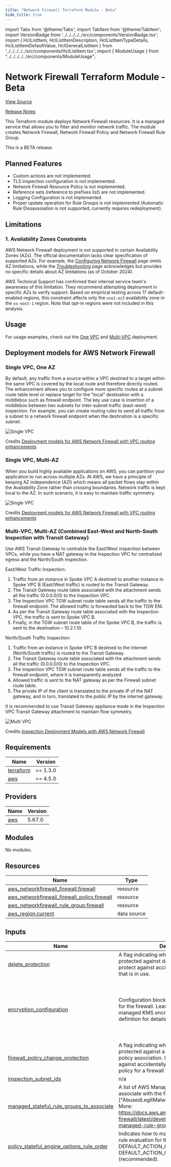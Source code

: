 ```yaml
---
title: "Network Firewall Terraform Module - Beta"
hide_title: true
---
```


import Tabs from '@theme/Tabs';
import TabItem from '@theme/TabItem';
import VersionBadge from '../../../../../src/components/VersionBadge.tsx';
import { HclListItem, HclListItemDescription, HclListItemTypeDetails, HclListItemDefaultValue, HclGeneralListItem } from '../../../../../src/components/HclListItem.tsx';
import { ModuleUsage } from "../../../../../src/components/ModuleUsage";

<VersionBadge repoTitle="VPC Modules" version="0.28.0" lastModifiedVersion="0.28.0"/>

# Network Firewall Terraform Module - Beta

<a href="https://github.com/gruntwork-io/terraform-aws-vpc/tree/v0.28.0/modules/network-firewall" className="link-button" title="View the source code for this module in GitHub.">View Source</a>

<a href="https://github.com/gruntwork-io/terraform-aws-vpc/releases/tag/v0.28.0" className="link-button" title="Release notes for only versions which impacted this module.">Release Notes</a>

This Terraform module deploys Network Firewall resources. It is a managed service that allows you to filter and monitor network traffic.
The module creates Network Firewall, Network Firewall Policy and Network Firewall Rule Group.

This is a BETA release.

## Planned Features

*   Custom actions are not implemented.
*   TLS inspection configuration is not implemented.
*   Network Firewall Resource Policy is not implemented.
*   Reference sets (reference to prefixes list) are not implemented.
*   Logging Configuration is not implemented.
*   Proper update operation for Rule Groups is not implemented (Automatic Rule Dissassoiation is not supported, currently requires redeployment).

## Limitations

### 1. Availability Zones Constraints

AWS Network Firewall deployment is not supported in certain Availability Zones (AZs). The official documentation lacks clear specification of supported AZs. For example, the [Configuring Network Firewall](https://docs.aws.amazon.com/network-firewall/latest/developerguide/vpc-config-subnets.html) page omits AZ limitations, while the [Troubleshooting](https://docs.aws.amazon.com/network-firewall/latest/developerguide/troubleshooting-general-issues.html#troubleshoot-unsupported-az) page acknowledges but provides no specific details about AZ limitations (as of October 2024).

AWS Technical Support has confirmed their internal service team's awareness of this limitation. They recommend attempting deployment in specific AZs to verify support. Based on empirical testing across 17 default-enabled regions, this constraint affects only the `use1-az3` availability zone in the `us-east-1` region. Note that opt-in regions were not included in this analysis.

## Usage

For usage examples, check out the [One VPC](https://github.com/gruntwork-io/terraform-aws-vpc/tree/v0.28.0/examples/vpc-app-with-network-firewall/) and [Multi-VPC](https://github.com/gruntwork-io/terraform-aws-vpc/tree/v0.28.0/examples/vpc-app-with-network-firewall-and-transit-gateway/) deployment.

## Deployment models for AWS Network Firewall

### Single VPC, One AZ

By default, any traffic from a source within a VPC destined to a target within the same VPC is covered by the local route and therefore directly routed. The enhancement allows you to configure more specific routes at a subnet route table level or replace target for the “local” destination with a middlebox such as firewall endpoint. The key use case is insertion of a middlebox between two subnets for inter-subnet traffic (east-west) inspection. For example, you can create routing rules to send all traffic from a subnet to a network firewall endpoint when the destination is a specific subnet.

![Single VPC](https://d2908q01vomqb2.cloudfront.net/5b384ce32d8cdef02bc3a139d4cac0a22bb029e8/2021/09/10/anfw-deploymentmodels-withRoutingEnhancements-figure1.png)

Credits [Deployment models for AWS Network Firewall with VPC routing enhancements](https://aws.amazon.com/blogs/networking-and-content-delivery/deployment-models-for-aws-network-firewall-with-vpc-routing-enhancements/)

### Single VPC, Multi-AZ

When you build highly available applications on AWS, you can partition your application to run across multiple AZs. At AWS, we have a principle of keeping AZ independence (AZI) which means all packet flows stay within the Availability Zone rather than crossing boundaries. Network traffic is kept local to the AZ. In such scenario, it is easy to maintain traffic symmetry.

![Single VPC](https://d2908q01vomqb2.cloudfront.net/5b384ce32d8cdef02bc3a139d4cac0a22bb029e8/2021/09/10/anfw-deploymentmodels-withRoutingEnhancements-figure2.png)

Credits [Deployment models for AWS Network Firewall with VPC routing enhancements](https://aws.amazon.com/blogs/networking-and-content-delivery/deployment-models-for-aws-network-firewall-with-vpc-routing-enhancements/)

### Multi-VPC, Multi-AZ (Combined East-West and North-South Inspection with Transit Gateway)

Use AWS Transit Gateway to centralize the East/West inspection between VPCs, while you have a NAT gateway in the
Inspection VPC for centralized egress and the North/South inspection.

East/West Traffic Inspection:

1.  Traffic from an instance in Spoke VPC A destined to another instance in Spoke VPC B (East/West traffic) is routed to the Transit Gateway.
2.  The Transit Gateway route table associated with the attachment sends all the traffic (0.0.0.0/0) to the Inspection VPC.
3.  The Inspection VPC TGW subnet route table sends all the traffic to the firewall endpoint. The allowed traffic is forwarded back to the TGW ENI.
4.  As per the Transit Gateway route table associated with the Inspection VPC, the traffic is sent to Spoke VPC B.
5.  Finally, in the TGW subnet route table of the Spoke VPC B, the traffic is sent to the destination – 10.2.1.10.

North/South Traffic Inspection:

1.  Traffic from an instance in Spoke VPC B destined to the internet (North/South traffic) is routed to the Transit Gateway.
2.  The Transit Gateway route table associated with the attachment sends all the traffic (0.0.0.0/0) to the Inspection VPC.
3.  The Inspection VPC TGW subnet route table sends all the traffic to the firewall endpoint, where it is transparently analyzed.
4.  Allowed traffic is sent to the NAT gateway as per the Firewall subnet route table.
5.  The private IP of the client is translated to the private IP of the NAT gateway, and in turn, translated to the public IP by the internet gateway.

It is recommended to use Transit Gateway appliance mode in the Inspection VPC Transit Gateway attachment to maintain flow symmetry.

![Multi VPC](/img/reference/modules/terraform-aws-vpc/network-firewall/network-firewall-tgw.png)

Credits [Inspection Deployment Models with AWS Network Firewall](https://d1.awsstatic.com/architecture-diagrams/ArchitectureDiagrams/inspection-deployment-models-with-AWS-network-firewall-ra.pdf)

## Requirements

| Name | Version |
|------|---------|
| <a name="requirement_terraform"></a> [terraform](#requirement_terraform) | &gt;= 1.3.0 |
| <a name="requirement_aws"></a> [aws](#requirement_aws) | &gt;= 4.5.0 |

## Providers

| Name | Version |
|------|---------|
| <a name="provider_aws"></a> [aws](#provider_aws) | 5.67.0 |

## Modules

No modules.

## Resources

| Name | Type |
|------|------|
| [aws_networkfirewall_firewall.firewall](https://registry.terraform.io/providers/hashicorp/aws/latest/docs/resources/networkfirewall_firewall) | resource |
| [aws_networkfirewall_firewall_policy.firewall](https://registry.terraform.io/providers/hashicorp/aws/latest/docs/resources/networkfirewall_firewall_policy) | resource |
| [aws_networkfirewall_rule_group.firewall](https://registry.terraform.io/providers/hashicorp/aws/latest/docs/resources/networkfirewall_rule_group) | resource |
| [aws_region.current](https://registry.terraform.io/providers/hashicorp/aws/latest/docs/data-sources/region) | data source |

## Inputs

| Name | Description | Type | Default | Required |
|------|-------------|------|---------|:--------:|
| <a name="input_delete_protection"></a> [delete_protection](#input_delete_protection) | A flag indicating whether the firewall is protected against deletion. Use this setting to protect against accidentally deleting a firewall that is in use. | `bool` | `false` | no |
| <a name="input_encryption_configuration"></a> [encryption_configuration](#input_encryption_configuration) | Configuration block with encryption options for the firewall. Leave blank to use AWS managed KMS encryption. See variable definition for details. | `list(object({<br/>    # The ID of the customer managed key. If you're using a key managed by another account, then specify the key ARN.<br/>    # You can use any of the key identifiers that KMS supports, unless you're using a key that's managed by another account.<br/>    key_id = optional(string)<br/><br/>    # The type of AWS KMS key to use for encryption of your Network Firewall resources.<br/>    # Valid values: CUSTOMER_KMS, AWS_OWNED_KMS_KEY.<br/>    type = string<br/>  }))` | `[]` | no |
| <a name="input_firewall_policy_change_protection"></a> [firewall_policy_change_protection](#input_firewall_policy_change_protection) | A flag indicating whether the firewall is protected against a change to the firewall policy association. Use this setting to protect against accidentally modifying the firewall policy for a firewall that is in use. | `bool` | `false` | no |
| <a name="input_inspection_subnet_ids"></a> [inspection_subnet_ids](#input_inspection_subnet_ids) | n/a | `list(string)` | n/a | yes |
| <a name="input_managed_stateful_rule_groups_to_associate"></a> [managed_stateful_rule_groups_to_associate](#input_managed_stateful_rule_groups_to_associate) | A list of AWS Managed Rule Groups names to associate with the firewall policy. Example: \["AbusedLegitMalwareDomainsActionOrder"]. More: https://docs.aws.amazon.com/network-firewall/latest/developerguide/aws-managed-rule-groups-list.html | `list(string)` | `[]` | no |
| <a name="input_policy_stateful_engine_options_rule_order"></a> [policy_stateful_engine_options_rule_order](#input_policy_stateful_engine_options_rule_order) | Indicates how to manage the order of stateful rule evaluation for the policy. Default value: DEFAULT_ACTION_ORDER. Valid values: DEFAULT_ACTION_ORDER, STRICT_ORDER (recommended). | `string` | `"DEFAULT_ACTION_ORDER"` | no |
| <a name="input_rule_group_config"></a> [rule_group_config](#input_rule_group_config) | A map of rule group configurations to associate with the firewall policy. See variable definition for details | `map(object({<br/>    # Description of the rule group.<br/>    description = optional(string)<br/><br/>    # Type of the rule group.<br/>    # Valid values: STATEFUL or STATELESS.<br/>    type = string<br/><br/>    # Capacity units consumed by rule groups. Max: 30000.<br/>    # When 30000 is set, one firewall policy fits one rule group.<br/>    # When 5000 is set, one firewall policy fits six rule groups.<br/>    # More: https://docs.aws.amazon.com/network-firewall/latest/developerguide/firewall-policy-settings.html#firewall-policy-capacity<br/>    capacity = number<br/><br/>    # The stateful rule group rules specifications in Suricata file format, with one rule per line.<br/>    # Use this to import your existing Suricata compatible rule groups.<br/>    # Required unless rule_group is specified.<br/>    # Example: "example.rules"<br/>    rules = optional(string)<br/><br/>    # Defines rule groups.<br/>    rule_group = optional(object({<br/><br/>      # Defines additional settings available to use in the rules defined in the rule group.<br/>      # Valid only for STATEFUL rule groups.<br/>      rule_variables = optional(object({<br/><br/>        # Defines IP address information.<br/>        # Map key is a unique alphanumeric string to identify the ip_set.<br/>        # Map value is a set of IP addresses and address ranges, in CIDR notation.<br/>        ip_sets = optional(map(list(string)), {})<br/><br/>        # Defines port range information.<br/>        # Map key is an unique alphanumeric string to identify the port_set.<br/>        # Map value is a set of port ranges.<br/>        port_sets = optional(map(list(string)), {})<br/>      }))<br/><br/>      # Defines STATEFUL rule options for the rule group.<br/>      # Valid values: "DEFAULT_ACTION_ORDER", "STRICT_ORDER". Recommended value: "STRICT_ORDER".<br/>      # If STRICT_ORDER is specified, this rule group can only be referenced in firewall policies<br/>      # that also utilize STRICT_ORDER for the stateful engine. STRICT_ORDER can only be specified<br/>      # when using a rules_source of rules_string or stateful_rule.<br/>      # More: https://docs.aws.amazon.com/network-firewall/latest/developerguide/suricata-rule-evaluation-order.html<br/>      stateful_rule_options = optional(object({ rule_order = string }))<br/><br/>      # Defines the stateful or stateless rules for the rule group.<br/>      # Valid values: "rules_source_list", "stateful_rule" or "stateless_rules_and_custom_actions".<br/>      # Only one of valid values must be specified.<br/>      rules_source = object({<br/><br/>        # The fully qualified name of a local file or file in an S3 bucket that contains Suricata compatible intrusion<br/>        # preventions system (IPS) rules or the Suricata rules as a string. These rules contain stateful<br/>        # inspection criteria and the action to take for traffic that matches the criteria.<br/>        rules_string = optional(string)<br/><br/>        # Defines stateful inspection criteria for a domain list rule group.<br/>        rules_source_list = optional(object({<br/>          # Defines the type of domain list rule group.<br/>          # Valid values: "ALLOWLIST", "DENYLIST".<br/>          generated_rules_type = string<br/><br/>          # Defines the types of domain specifications that are provided in the targets argument.<br/>          # Valid values: "HTTP_HOST", "TLS_SNI".<br/>          target_types = list(string)<br/><br/>          # Defines the domains that you want to inspect for in your traffic flows.<br/>          targets = list(string)<br/>        }))<br/><br/>        # Defines stateful inspection criteria for 5-tuple rules to be used together in a rule group.<br/>        stateful_rule = optional(object({<br/><br/>          # Action to take with packets in a traffic flow when the flow matches the stateful rule criteria.<br/>          # For all actions, AWS Network Firewall performs the specified action and discontinues stateful inspection of the traffic flow.<br/>          # Valid values: "ALERT", "DROP", "PASS".<br/>          action = string<br/><br/>          # Stateful 5-tuple inspection criteria for the rule, used to inspect traffic flows.<br/>          # The destination IP address or address range to inspect for, in CIDR notation. To match with any address, specify ANY.<br/>          # The destination port to inspect for. To match with any address, specify ANY.<br/>          # The direction of traffic flow to inspect. Valid values: ANY or FORWARD.<br/>          # The protocol to inspect. Valid values: IP, TCP, UDP, ICMP, HTTP, FTP, TLS, SMB, DNS, DCERPC, SSH, SMTP, IMAP, MSN, KRB5, IKEV2, TFTP, NTP, DHCP.<br/>          # The source IP address or address range for, in CIDR notation. To match with any address, specify ANY.<br/>          # The source port to inspect for. To match with any address, specify ANY.<br/>          destination      = string<br/>          destination_port = string<br/>          direction        = string<br/>          protocol         = string<br/>          source           = string<br/>          source_port      = string<br/><br/>          # Define additional settings for a stateful rule.<br/>          # Map key is a keyword defined by open source detection systems like Snort or Suricata for stateful rule inspection.<br/>          # Snort General Rule Options: http://manual-snort-org.s3-website-us-east-1.amazonaws.com/node31.html<br/>          # Suricata Rule Options: https://docs.suricata.io/en/suricata-5.0.1/rules/intro.html#rule-options<br/>          # Map value is a set of strings for additional settings to use in stateful rule inspection.<br/>          # Example: {"sid" = ["1"]}<br/>          rule_options = map(list(string))<br/>        }))<br/><br/>        # Defines stateless inspection criteria for a stateless rule group.<br/>        stateless_rules_and_custom_actions = optional(object({<br/>          # Defines stateless rules for use in the stateless rule group.<br/>          # Map's key is a number that indicates the order in which to run this rule relative to all of the rules that are defined for a stateless rule group.<br/>          # AWS Network Firewall evaluates the rules in a rule group starting with the lowest priority setting.<br/>          stateless_rule = map(object({<br/><br/>            # Set of actions to take on a packet that matches one of the stateless rule definition's match_attributes.<br/>            # For every rule you must specify 1 standard action.<br/>            # Standard actions include: aws:pass, aws:drop, aws:forward_to_sfe.<br/>            actions = list(string)<br/><br/>            # Set of protocols to inspect for, specified using the protocol's assigned internet protocol number (IANA).<br/>            # If not specified, this matches with any protocol.<br/>            # More: https://www.pcmag.com/encyclopedia/term/ip-protocol-number<br/>            protocols = optional(list(number))<br/><br/>            # Defines set of destination IP addresses and address ranges to inspect for, in CIDR notation.<br/>            # If not specified, this matches with any destination address.<br/>            destination = optional(list(string), [])<br/><br/>            # Defines set of configuration blocks describing the destination ports to inspect for.<br/>            # If not specified, this matches with any destination port.<br/>            # from_port -- the lower limit of the port range. This must be less than or equal to the to_port.<br/>            # to_port -- the upper limit of the port range. This must be greater than or equal to the from_port.<br/>            destination_port = optional(list(object({<br/>              from_port = number<br/>              to_port   = optional(number)<br/>            })))<br/><br/>            # Defines set of configuration blocks describing the source IP address and address ranges to inspect for, in CIDR notation.<br/>            # If not specified, this matches with any source address.<br/>            source = optional(list(string))<br/><br/>            # Defines set of configuration blocks describing the source ports to inspect for.<br/>            # If not specified, this matches with any source port.<br/>            # from_port -- the lower limit of the port range. This must be less than or equal to the to_port.<br/>            # to_port -- the upper limit of the port range. This must be greater than or equal to the from_port.<br/>            source_port = optional(list(object({<br/>              from_port = number<br/>              to_port   = optional(number)<br/>            })))<br/><br/>            # Defines set of configuration blocks containing the TCP flags and masks to inspect for.<br/>            # If not specified, this matches with any settings.<br/>            # flags -- set of flags to look for in a packet. This setting can only specify values that are also specified in masks.<br/>            # Valid values: FIN, SYN, RST, PSH, ACK, URG, ECE, CWR.<br/>            # masks -- set of flags to consider in the inspection. To inspect all flags, leave this empty.<br/>            # Valid values: FIN, SYN, RST, PSH, ACK, URG, ECE, CWR.<br/>            tcp_flag = optional(list(object({<br/>              flags = list(string)<br/>              masks = optional(list(string))<br/>            })))<br/>          }))<br/>        }))<br/>      })<br/>    }))<br/>  }))` | `{}` | no |
| <a name="input_stateful_default_actions"></a> [stateful_default_actions](#input_stateful_default_actions) | Default stateful actions | `list(string)` | `[<br/>  "aws:alert_strict"<br/>]` | no |
| <a name="input_stateless_default_actions"></a> [stateless_default_actions](#input_stateless_default_actions) | Default stateless actions | `list(string)` | `[<br/>  "aws:forward_to_sfe"<br/>]` | no |
| <a name="input_stateless_fragment_default_actions"></a> [stateless_fragment_default_actions](#input_stateless_fragment_default_actions) | Default stateless actions for fragmented packets | `list(string)` | `[<br/>  "aws:forward_to_sfe"<br/>]` | no |
| <a name="input_subnet_change_protection"></a> [subnet_change_protection](#input_subnet_change_protection) | A flag indicating whether the firewall is protected against changes to the subnet associations. Use this setting to protect against accidentally modifying the subnet associations for a firewall that is in use. | `bool` | `false` | no |
| <a name="input_tags"></a> [tags](#input_tags) | A mapping of tags to assign to the resource. | `map(string)` | `{}` | no |
| <a name="input_vpc_id"></a> [vpc_id](#input_vpc_id) | Required parameters | `string` | n/a | yes |
| <a name="input_vpc_name"></a> [vpc_name](#input_vpc_name) | n/a | `string` | n/a | yes |

## Outputs

| Name | Description |
|------|-------------|
| <a name="output_network_firewall_endpoints"></a> [network_firewall_endpoints](#output_network_firewall_endpoints) | A map of AZs to Network Firewall Endpoint IDs used for routing establishment purposes. |

## Sample Usage

<Tabs>
<TabItem value="terraform" label="Terraform" default>

```hcl title="main.tf"

# ------------------------------------------------------------------------------------------------------
# DEPLOY GRUNTWORK'S NETWORK-FIREWALL MODULE
# ------------------------------------------------------------------------------------------------------

module "network_firewall" {

  source = "git::git@github.com:gruntwork-io/terraform-aws-vpc.git//modules/network-firewall?ref=v0.28.0"

  # ----------------------------------------------------------------------------------------------------
  # OPTIONAL VARIABLES
  # ----------------------------------------------------------------------------------------------------

  # A flag indicating whether the firewall is protected against deletion. Use
  # this setting to protect against accidentally deleting a firewall that is in
  # use.
  delete_protection = false

  # Configuration block with encryption options for the firewall. Leave blank to
  # use AWS managed KMS encryption. See variable definition for details.
  encryption_configuration = []

  # A flag indicating whether the firewall is protected against a change to the
  # firewall policy association. Use this setting to protect against
  # accidentally modifying the firewall policy for a firewall that is in use.
  firewall_policy_change_protection = false

  # A list of AWS Managed Rule Groups names to associate with the firewall
  # policy. Example: ["AbusedLegitMalwareDomainsActionOrder",
  # "ThreatSignaturesWebAttacksActionOrder"]. More:
  # https://docs.aws.amazon.com/network-firewall/latest/developerguide/aws-managed-rule-groups-list.html
  managed_stateful_rule_groups_to_associate = []

  # Indicates how to manage the order of stateful rule evaluation for the
  # policy. Default value: DEFAULT_ACTION_ORDER. Valid values:
  # DEFAULT_ACTION_ORDER, STRICT_ORDER (recommended).
  policy_stateful_engine_options_rule_order = "DEFAULT_ACTION_ORDER"

  # A map of rule group configurations to associate with the firewall policy.
  # See variable definition for details
  rule_group_config = {}

  # Default stateful actions
  stateful_default_actions = ["aws:alert_strict"]

  # Default stateless actions
  stateless_default_actions = ["aws:forward_to_sfe"]

  # Default stateless actions for fragmented packets
  stateless_fragment_default_actions = ["aws:forward_to_sfe"]

  # A flag indicating whether the firewall is protected against changes to the
  # subnet associations. Use this setting to protect against accidentally
  # modifying the subnet associations for a firewall that is in use.
  subnet_change_protection = false

  # A mapping of tags to assign to the resource.
  tags = {}

}


```

</TabItem>
<TabItem value="terragrunt" label="Terragrunt" default>

```hcl title="terragrunt.hcl"

# ------------------------------------------------------------------------------------------------------
# DEPLOY GRUNTWORK'S NETWORK-FIREWALL MODULE
# ------------------------------------------------------------------------------------------------------

terraform {
  source = "git::git@github.com:gruntwork-io/terraform-aws-vpc.git//modules/network-firewall?ref=v0.28.0"
}

inputs = {

  # ----------------------------------------------------------------------------------------------------
  # OPTIONAL VARIABLES
  # ----------------------------------------------------------------------------------------------------

  # A flag indicating whether the firewall is protected against deletion. Use
  # this setting to protect against accidentally deleting a firewall that is in
  # use.
  delete_protection = false

  # Configuration block with encryption options for the firewall. Leave blank to
  # use AWS managed KMS encryption. See variable definition for details.
  encryption_configuration = []

  # A flag indicating whether the firewall is protected against a change to the
  # firewall policy association. Use this setting to protect against
  # accidentally modifying the firewall policy for a firewall that is in use.
  firewall_policy_change_protection = false

  # A list of AWS Managed Rule Groups names to associate with the firewall
  # policy. Example: ["AbusedLegitMalwareDomainsActionOrder",
  # "ThreatSignaturesWebAttacksActionOrder"]. More:
  # https://docs.aws.amazon.com/network-firewall/latest/developerguide/aws-managed-rule-groups-list.html
  managed_stateful_rule_groups_to_associate = []

  # Indicates how to manage the order of stateful rule evaluation for the
  # policy. Default value: DEFAULT_ACTION_ORDER. Valid values:
  # DEFAULT_ACTION_ORDER, STRICT_ORDER (recommended).
  policy_stateful_engine_options_rule_order = "DEFAULT_ACTION_ORDER"

  # A map of rule group configurations to associate with the firewall policy.
  # See variable definition for details
  rule_group_config = {}

  # Default stateful actions
  stateful_default_actions = ["aws:alert_strict"]

  # Default stateless actions
  stateless_default_actions = ["aws:forward_to_sfe"]

  # Default stateless actions for fragmented packets
  stateless_fragment_default_actions = ["aws:forward_to_sfe"]

  # A flag indicating whether the firewall is protected against changes to the
  # subnet associations. Use this setting to protect against accidentally
  # modifying the subnet associations for a firewall that is in use.
  subnet_change_protection = false

  # A mapping of tags to assign to the resource.
  tags = {}

}


```

</TabItem>
</Tabs>




## Reference

<Tabs>
<TabItem value="inputs" label="Inputs" default>

### Optional

<HclListItem name="delete_protection" requirement="optional" type="bool">
<HclListItemDescription>

A flag indicating whether the firewall is protected against deletion. Use this setting to protect against accidentally deleting a firewall that is in use.

</HclListItemDescription>
<HclListItemDefaultValue defaultValue="false"/>
</HclListItem>

<HclListItem name="encryption_configuration" requirement="optional" type="list(object(…))">
<HclListItemDescription>

Configuration block with encryption options for the firewall. Leave blank to use AWS managed KMS encryption. See variable definition for details.

</HclListItemDescription>
<HclListItemTypeDetails>

```hcl
list(object({
    # The ID of the customer managed key. If you're using a key managed by another account, then specify the key ARN.
    # You can use any of the key identifiers that KMS supports, unless you're using a key that's managed by another account.
    key_id = optional(string)

    # The type of AWS KMS key to use for encryption of your Network Firewall resources.
    # Valid values: CUSTOMER_KMS, AWS_OWNED_KMS_KEY.
    type = string
  }))
```

</HclListItemTypeDetails>
<HclListItemDefaultValue defaultValue="[]"/>
<HclGeneralListItem title="More Details">
<details>


```hcl

 Optional - Shared parameters

```
</details>

<details>


```hcl

     The type of AWS KMS key to use for encryption of your Network Firewall resources.
     Valid values: CUSTOMER_KMS, AWS_OWNED_KMS_KEY.

```
</details>

</HclGeneralListItem>
</HclListItem>

<HclListItem name="firewall_policy_change_protection" requirement="optional" type="bool">
<HclListItemDescription>

A flag indicating whether the firewall is protected against a change to the firewall policy association. Use this setting to protect against accidentally modifying the firewall policy for a firewall that is in use.

</HclListItemDescription>
<HclListItemDefaultValue defaultValue="false"/>
</HclListItem>

<HclListItem name="managed_stateful_rule_groups_to_associate" requirement="optional" type="list(string)">
<HclListItemDescription>

A list of AWS Managed Rule Groups names to associate with the firewall policy. Example: ['AbusedLegitMalwareDomainsActionOrder', 'ThreatSignaturesWebAttacksActionOrder']. More: https://docs.aws.amazon.com/network-firewall/latest/developerguide/aws-managed-rule-groups-list.html

</HclListItemDescription>
<HclListItemDefaultValue defaultValue="[]"/>
</HclListItem>

<HclListItem name="policy_stateful_engine_options_rule_order" requirement="optional" type="string">
<HclListItemDescription>

Indicates how to manage the order of stateful rule evaluation for the policy. Default value: DEFAULT_ACTION_ORDER. Valid values: DEFAULT_ACTION_ORDER, STRICT_ORDER (recommended).

</HclListItemDescription>
<HclListItemDefaultValue defaultValue="&quot;DEFAULT_ACTION_ORDER&quot;"/>
</HclListItem>

<HclListItem name="rule_group_config" requirement="optional" type="map(object(…))">
<HclListItemDescription>

A map of rule group configurations to associate with the firewall policy. See variable definition for details

</HclListItemDescription>
<HclListItemTypeDetails>

```hcl
map(object({
    # Description of the rule group.
    description = optional(string)

    # Type of the rule group.
    # Valid values: STATEFUL or STATELESS.
    type = string

    # Capacity units consumed by rule groups. Max: 30000.
    # When 30000 is set, one firewall policy fits one rule group.
    # When 5000 is set, one firewall policy fits six rule groups.
    # More: https://docs.aws.amazon.com/network-firewall/latest/developerguide/firewall-policy-settings.html#firewall-policy-capacity
    capacity = number

    # The stateful rule group rules specifications in Suricata file format, with one rule per line.
    # Use this to import your existing Suricata compatible rule groups.
    # Required unless rule_group is specified.
    # Example: "example.rules"
    rules = optional(string)

    # Defines rule groups.
    rule_group = optional(object({

      # Defines additional settings available to use in the rules defined in the rule group.
      # Valid only for STATEFUL rule groups.
      rule_variables = optional(object({

        # Defines IP address information.
        # Map key is a unique alphanumeric string to identify the ip_set.
        # Map value is a set of IP addresses and address ranges, in CIDR notation.
        ip_sets = optional(map(list(string)), {})

        # Defines port range information.
        # Map key is an unique alphanumeric string to identify the port_set.
        # Map value is a set of port ranges.
        port_sets = optional(map(list(string)), {})
      }))

      # Defines STATEFUL rule options for the rule group.
      # Valid values: "DEFAULT_ACTION_ORDER", "STRICT_ORDER". Recommended value: "STRICT_ORDER".
      # If STRICT_ORDER is specified, this rule group can only be referenced in firewall policies
      # that also utilize STRICT_ORDER for the stateful engine. STRICT_ORDER can only be specified
      # when using a rules_source of rules_string or stateful_rule.
      # More: https://docs.aws.amazon.com/network-firewall/latest/developerguide/suricata-rule-evaluation-order.html
      stateful_rule_options = optional(object({ rule_order = string }))

      # Defines the stateful or stateless rules for the rule group.
      # Valid values: "rules_source_list", "stateful_rule" or "stateless_rules_and_custom_actions".
      # Only one of valid values must be specified.
      rules_source = object({

        # The fully qualified name of a local file or file in an S3 bucket that contains Suricata compatible intrusion
        # preventions system (IPS) rules or the Suricata rules as a string. These rules contain stateful
        # inspection criteria and the action to take for traffic that matches the criteria.
        rules_string = optional(string)

        # Defines stateful inspection criteria for a domain list rule group.
        rules_source_list = optional(object({
          # Defines the type of domain list rule group.
          # Valid values: "ALLOWLIST", "DENYLIST".
          generated_rules_type = string

          # Defines the types of domain specifications that are provided in the targets argument.
          # Valid values: "HTTP_HOST", "TLS_SNI".
          target_types = list(string)

          # Defines the domains that you want to inspect for in your traffic flows.
          targets = list(string)
        }))

        # Defines stateful inspection criteria for 5-tuple rules to be used together in a rule group.
        stateful_rule = optional(map(object({

          # Action to take with packets in a traffic flow when the flow matches the stateful rule criteria.
          # For all actions, AWS Network Firewall performs the specified action and discontinues stateful inspection of the traffic flow.
          # Valid values: "ALERT", "DROP", "PASS".
          action = string

          # Stateful 5-tuple inspection criteria for the rule, used to inspect traffic flows.
          # The destination IP address or address range to inspect for, in CIDR notation. To match with any address, specify ANY.
          # The destination port to inspect for. To match with any address, specify ANY.
          # The direction of traffic flow to inspect. Valid values: ANY or FORWARD.
          # The protocol to inspect. Valid values: IP, TCP, UDP, ICMP, HTTP, FTP, TLS, SMB, DNS, DCERPC, SSH, SMTP, IMAP, MSN, KRB5, IKEV2, TFTP, NTP, DHCP.
          # The source IP address or address range for, in CIDR notation. To match with any address, specify ANY.
          # The source port to inspect for. To match with any address, specify ANY.
          destination      = string
          destination_port = string
          direction        = string
          protocol         = string
          source           = string
          source_port      = string

          # Define additional settings for a stateful rule.
          # Map key is a keyword defined by open source detection systems like Snort or Suricata for stateful rule inspection.
          # Snort General Rule Options: http://manual-snort-org.s3-website-us-east-1.amazonaws.com/node31.html
          # Suricata Rule Options: https://docs.suricata.io/en/suricata-5.0.1/rules/intro.html#rule-options
          # Map value is a set of strings for additional settings to use in stateful rule inspection.
          # Example: {"sid" = ["1"]}
          rule_options = map(list(string))
        })))

        # Defines stateless inspection criteria for a stateless rule group.
        stateless_rules_and_custom_actions = optional(object({
          # Defines stateless rules for use in the stateless rule group.
          # Map's key is a number that indicates the order in which to run this rule relative to all of the rules that are defined for a stateless rule group.
          # AWS Network Firewall evaluates the rules in a rule group starting with the lowest priority setting.
          stateless_rule = map(object({

            # Set of actions to take on a packet that matches one of the stateless rule definition's match_attributes.
            # For every rule you must specify 1 standard action.
            # Standard actions include: aws:pass, aws:drop, aws:forward_to_sfe.
            actions = list(string)

            # Set of protocols to inspect for, specified using the protocol's assigned internet protocol number (IANA).
            # If not specified, this matches with any protocol.
            # More: https://www.pcmag.com/encyclopedia/term/ip-protocol-number
            protocols = optional(list(number))

            # Defines set of destination IP addresses and address ranges to inspect for, in CIDR notation.
            # If not specified, this matches with any destination address.
            destination = optional(list(string), [])

            # Defines set of configuration blocks describing the destination ports to inspect for.
            # If not specified, this matches with any destination port.
            # from_port -- the lower limit of the port range. This must be less than or equal to the to_port.
            # to_port -- the upper limit of the port range. This must be greater than or equal to the from_port.
            destination_port = optional(list(object({
              from_port = number
              to_port   = optional(number)
            })))

            # Defines set of configuration blocks describing the source IP address and address ranges to inspect for, in CIDR notation.
            # If not specified, this matches with any source address.
            source = optional(list(string))

            # Defines set of configuration blocks describing the source ports to inspect for.
            # If not specified, this matches with any source port.
            # from_port -- the lower limit of the port range. This must be less than or equal to the to_port.
            # to_port -- the upper limit of the port range. This must be greater than or equal to the from_port.
            source_port = optional(list(object({
              from_port = number
              to_port   = optional(number)
            })))

            # Defines set of configuration blocks containing the TCP flags and masks to inspect for.
            # If not specified, this matches with any settings.
            # flags -- set of flags to look for in a packet. This setting can only specify values that are also specified in masks.
            # Valid values: FIN, SYN, RST, PSH, ACK, URG, ECE, CWR.
            # masks -- set of flags to consider in the inspection. To inspect all flags, leave this empty.
            # Valid values: FIN, SYN, RST, PSH, ACK, URG, ECE, CWR.
            tcp_flag = optional(list(object({
              flags = list(string)
              masks = optional(list(string))
            })))
          }))
        }))
      })
    }))
  }))
```

</HclListItemTypeDetails>
<HclListItemDefaultValue defaultValue="{}"/>
<HclGeneralListItem title="More Details">
<details>


```hcl

   Map's key is a unique alphanumeric string to identify the rule group configuration.
   Must have 1-128 characters. Valid characters: a-z, A-Z, 0-9 and - (hyphen).

```
</details>

<details>


```hcl

     Type of the rule group.
     Valid values: STATEFUL or STATELESS.

```
</details>

<details>


```hcl

     Capacity units consumed by rule groups. Max: 30000.
     When 30000 is set, one firewall policy fits one rule group.
     When 5000 is set, one firewall policy fits six rule groups.
     More: https://docs.aws.amazon.com/network-firewall/latest/developerguide/firewall-policy-settings.htmlfirewall-policy-capacity

```
</details>

<details>


```hcl

     The stateful rule group rules specifications in Suricata file format, with one rule per line.
     Use this to import your existing Suricata compatible rule groups.
     Required unless rule_group is specified.
     Example: "example.rules"

```
</details>

<details>


```hcl

     Defines rule groups.

```
</details>

<details>


```hcl

       Defines additional settings available to use in the rules defined in the rule group.
       Valid only for STATEFUL rule groups.

```
</details>

<details>


```hcl

         Defines IP address information.
         Map key is a unique alphanumeric string to identify the ip_set.
         Map value is a set of IP addresses and address ranges, in CIDR notation.

```
</details>

<details>


```hcl

         Defines port range information.
         Map key is an unique alphanumeric string to identify the port_set.
         Map value is a set of port ranges.

```
</details>

<details>


```hcl

       Defines STATEFUL rule options for the rule group.
       Valid values: "DEFAULT_ACTION_ORDER", "STRICT_ORDER". Recommended value: "STRICT_ORDER".
       If STRICT_ORDER is specified, this rule group can only be referenced in firewall policies
       that also utilize STRICT_ORDER for the stateful engine. STRICT_ORDER can only be specified
       when using a rules_source of rules_string or stateful_rule.
       More: https://docs.aws.amazon.com/network-firewall/latest/developerguide/suricata-rule-evaluation-order.html

```
</details>

<details>


```hcl

       Defines the stateful or stateless rules for the rule group.
       Valid values: "rules_source_list", "stateful_rule" or "stateless_rules_and_custom_actions".
       Only one of valid values must be specified.

```
</details>

<details>


```hcl

         The fully qualified name of a local file or file in an S3 bucket that contains Suricata compatible intrusion
         preventions system (IPS) rules or the Suricata rules as a string. These rules contain stateful
         inspection criteria and the action to take for traffic that matches the criteria.

```
</details>

<details>


```hcl

         Defines stateful inspection criteria for a domain list rule group.

```
</details>

<details>


```hcl

           Defines the types of domain specifications that are provided in the targets argument.
           Valid values: "HTTP_HOST", "TLS_SNI".

```
</details>

<details>


```hcl

           Defines the domains that you want to inspect for in your traffic flows.

```
</details>

<details>


```hcl

         Defines stateful inspection criteria for 5-tuple rules to be used together in a rule group.

```
</details>

<details>


```hcl

           Action to take with packets in a traffic flow when the flow matches the stateful rule criteria.
           For all actions, AWS Network Firewall performs the specified action and discontinues stateful inspection of the traffic flow.
           Valid values: "ALERT", "DROP", "PASS".

```
</details>

<details>


```hcl

           Stateful 5-tuple inspection criteria for the rule, used to inspect traffic flows.
           The destination IP address or address range to inspect for, in CIDR notation. To match with any address, specify ANY.
           The destination port to inspect for. To match with any address, specify ANY.
           The direction of traffic flow to inspect. Valid values: ANY or FORWARD.
           The protocol to inspect. Valid values: IP, TCP, UDP, ICMP, HTTP, FTP, TLS, SMB, DNS, DCERPC, SSH, SMTP, IMAP, MSN, KRB5, IKEV2, TFTP, NTP, DHCP.
           The source IP address or address range for, in CIDR notation. To match with any address, specify ANY.
           The source port to inspect for. To match with any address, specify ANY.

```
</details>

<details>


```hcl

           Define additional settings for a stateful rule.
           Map key is a keyword defined by open source detection systems like Snort or Suricata for stateful rule inspection.
           Snort General Rule Options: http://manual-snort-org.s3-website-us-east-1.amazonaws.com/node31.html
           Suricata Rule Options: https://docs.suricata.io/en/suricata-5.0.1/rules/intro.htmlrule-options
           Map value is a set of strings for additional settings to use in stateful rule inspection.
           Example: {"sid" = ["1"]}

```
</details>

<details>


```hcl

         Defines stateless inspection criteria for a stateless rule group.

```
</details>

<details>


```hcl

             Set of actions to take on a packet that matches one of the stateless rule definition's match_attributes.
             For every rule you must specify 1 standard action.
             Standard actions include: aws:pass, aws:drop, aws:forward_to_sfe.

```
</details>

<details>


```hcl

             Set of protocols to inspect for, specified using the protocol's assigned internet protocol number (IANA).
             If not specified, this matches with any protocol.
             More: https://www.pcmag.com/encyclopedia/term/ip-protocol-number

```
</details>

<details>


```hcl

             Defines set of destination IP addresses and address ranges to inspect for, in CIDR notation.
             If not specified, this matches with any destination address.

```
</details>

<details>


```hcl

             Defines set of configuration blocks describing the destination ports to inspect for.
             If not specified, this matches with any destination port.
             from_port -- the lower limit of the port range. This must be less than or equal to the to_port.
             to_port -- the upper limit of the port range. This must be greater than or equal to the from_port.

```
</details>

<details>


```hcl

             Defines set of configuration blocks describing the source IP address and address ranges to inspect for, in CIDR notation.
             If not specified, this matches with any source address.

```
</details>

<details>


```hcl

             Defines set of configuration blocks describing the source ports to inspect for.
             If not specified, this matches with any source port.
             from_port -- the lower limit of the port range. This must be less than or equal to the to_port.
             to_port -- the upper limit of the port range. This must be greater than or equal to the from_port.

```
</details>

<details>


```hcl

             Defines set of configuration blocks containing the TCP flags and masks to inspect for.
             If not specified, this matches with any settings.
             flags -- set of flags to look for in a packet. This setting can only specify values that are also specified in masks.
             Valid values: FIN, SYN, RST, PSH, ACK, URG, ECE, CWR.
             masks -- set of flags to consider in the inspection. To inspect all flags, leave this empty.
             Valid values: FIN, SYN, RST, PSH, ACK, URG, ECE, CWR.

```
</details>

<details>


```hcl

   Sample rule group configuration.

```
</details>

</HclGeneralListItem>
</HclListItem>

<HclListItem name="stateful_default_actions" requirement="optional" type="list(string)">
<HclListItemDescription>

Default stateful actions

</HclListItemDescription>
<HclListItemDefaultValue>

```hcl
[
  "aws:alert_strict"
]
```

</HclListItemDefaultValue>
</HclListItem>

<HclListItem name="stateless_default_actions" requirement="optional" type="list(string)">
<HclListItemDescription>

Default stateless actions

</HclListItemDescription>
<HclListItemDefaultValue>

```hcl
[
  "aws:forward_to_sfe"
]
```

</HclListItemDefaultValue>
</HclListItem>

<HclListItem name="stateless_fragment_default_actions" requirement="optional" type="list(string)">
<HclListItemDescription>

Default stateless actions for fragmented packets

</HclListItemDescription>
<HclListItemDefaultValue>

```hcl
[
  "aws:forward_to_sfe"
]
```

</HclListItemDefaultValue>
</HclListItem>

<HclListItem name="subnet_change_protection" requirement="optional" type="bool">
<HclListItemDescription>

A flag indicating whether the firewall is protected against changes to the subnet associations. Use this setting to protect against accidentally modifying the subnet associations for a firewall that is in use.

</HclListItemDescription>
<HclListItemDefaultValue defaultValue="false"/>
</HclListItem>

<HclListItem name="tags" requirement="optional" type="map(string)">
<HclListItemDescription>

A mapping of tags to assign to the resource.

</HclListItemDescription>
<HclListItemDefaultValue defaultValue="{}"/>
</HclListItem>

</TabItem>
<TabItem value="outputs" label="Outputs">

<HclListItem name="network_firewall_endpoints">
<HclListItemDescription>

A map of AZs to Network Firewall Endpoint IDs used for routing establishment purposes.

</HclListItemDescription>
</HclListItem>

</TabItem>
</Tabs>


<!-- ##DOCS-SOURCER-START
{
  "originalSources": [
    "https://github.com/gruntwork-io/terraform-aws-vpc/tree/v0.28.0/modules/network-firewall/readme.md",
    "https://github.com/gruntwork-io/terraform-aws-vpc/tree/v0.28.0/modules/network-firewall/variables.tf",
    "https://github.com/gruntwork-io/terraform-aws-vpc/tree/v0.28.0/modules/network-firewall/outputs.tf"
  ],
  "sourcePlugin": "module-catalog-api",
  "hash": "82a38173e9ca4465a3ceacfd8c1a7b21"
}
##DOCS-SOURCER-END -->
